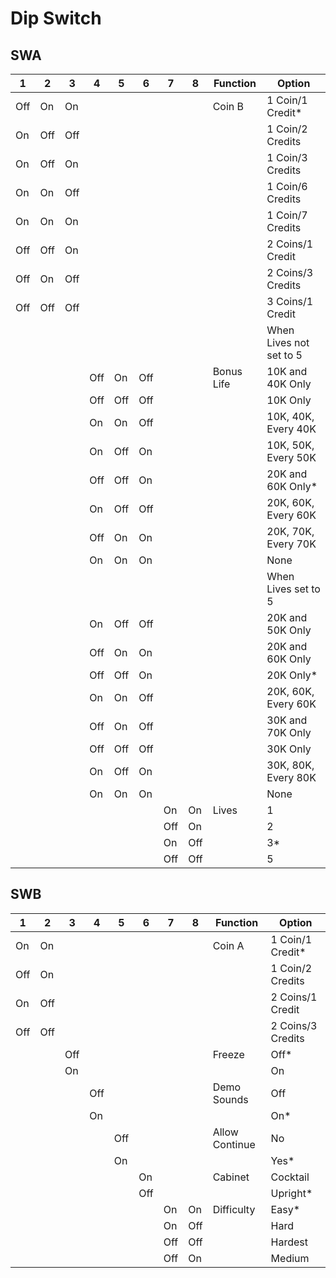 # Dip Switch

## SWA

| 1    | 2    | 3    | 4    | 5    | 6    | 7    | 8    | Function   | Option                  |
| ---- | ---- | ---- | ---- | ---- | ---- | ---- | ---- | ---------- | ----------------------- |
| Off  | On   | On   |      |      |      |      |      | Coin B     | 1 Coin/1 Credit*        |
| On   | Off  | Off  |      |      |      |      |      |            | 1 Coin/2 Credits        |
| On   | Off  | On   |      |      |      |      |      |            | 1 Coin/3 Credits        |
| On   | On   | Off  |      |      |      |      |      |            | 1 Coin/6 Credits        |
| On   | On   | On   |      |      |      |      |      |            | 1 Coin/7 Credits        |
| Off  | Off  | On   |      |      |      |      |      |            | 2 Coins/1 Credit        |
| Off  | On   | Off  |      |      |      |      |      |            | 2 Coins/3 Credits       |
| Off  | Off  | Off  |      |      |      |      |      |            | 3 Coins/1 Credit        |
|      |      |      |      |      |      |      |      |            | When Lives not set to 5 |
|      |      |      | Off  | On   | Off  |      |      | Bonus Life | 10K and 40K Only        |
|      |      |      | Off  | Off  | Off  |      |      |            | 10K Only                |
|      |      |      | On   | On   | Off  |      |      |            | 10K, 40K, Every 40K     |
|      |      |      | On   | Off  | On   |      |      |            | 10K, 50K, Every 50K     |
|      |      |      | Off  | Off  | On   |      |      |            | 20K and 60K Only*       |
|      |      |      | On   | Off  | Off  |      |      |            | 20K, 60K, Every 60K     |
|      |      |      | Off  | On   | On   |      |      |            | 20K, 70K, Every 70K     |
|      |      |      | On   | On   | On   |      |      |            | None                    |
|      |      |      |      |      |      |      |      |            | When Lives set to 5     |
|      |      |      | On   | Off  | Off  |      |      |            | 20K and 50K Only        |
|      |      |      | Off  | On   | On   |      |      |            | 20K and 60K Only        |
|      |      |      | Off  | Off  | On   |      |      |            | 20K Only*               |
|      |      |      | On   | On   | Off  |      |      |            | 20K, 60K, Every 60K     |
|      |      |      | Off  | On   | Off  |      |      |            | 30K and 70K Only        |
|      |      |      | Off  | Off  | Off  |      |      |            | 30K Only                |
|      |      |      | On   | Off  | On   |      |      |            | 30K, 80K, Every 80K     |
|      |      |      | On   | On   | On   |      |      |            | None                    |
|      |      |      |      |      |      | On   | On   | Lives      | 1                       |
|      |      |      |      |      |      | Off  | On   |            | 2                       |
|      |      |      |      |      |      | On   | Off  |            | 3*                      |
|      |      |      |      |      |      | Off  | Off  |            | 5                       |

## SWB

| 1    | 2    | 3    | 4    | 5    | 6    | 7    | 8    | Function       | Option            |
| ---- | ---- | ---- | ---- | ---- | ---- | ---- | ---- | -------------- | ----------------- |
| On   | On   |      |      |      |      |      |      | Coin A         | 1 Coin/1 Credit*  |
| Off  | On   |      |      |      |      |      |      |                | 1 Coin/2 Credits  |
| On   | Off  |      |      |      |      |      |      |                | 2 Coins/1 Credit  |
| Off  | Off  |      |      |      |      |      |      |                | 2 Coins/3 Credits |
|      |      | Off  |      |      |      |      |      | Freeze         | Off*              |
|      |      | On   |      |      |      |      |      |                | On                |
|      |      |      | Off  |      |      |      |      | Demo Sounds    | Off               |
|      |      |      | On   |      |      |      |      |                | On*               |
|      |      |      |      | Off  |      |      |      | Allow Continue | No                |
|      |      |      |      | On   |      |      |      |                | Yes*              |
|      |      |      |      |      | On   |      |      | Cabinet        | Cocktail          |
|      |      |      |      |      | Off  |      |      |                | Upright*          |
|      |      |      |      |      |      | On   | On   | Difficulty     | Easy*             |
|      |      |      |      |      |      | On   | Off  |                | Hard              |
|      |      |      |      |      |      | Off  | Off  |                | Hardest           |
|      |      |      |      |      |      | Off  | On   |                | Medium            |
